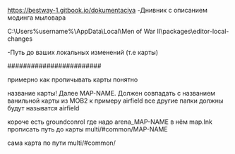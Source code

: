 
https://bestway-1.gitbook.io/dokumentaciya
-Днивник с описанием модинга мыловара 

C:\Users\%username%\AppData\Local\Men of War II\packages\editor-local-changes

-Путь до ваших локальных изменений (т.е карты) 





########################

примерно как пропичывать карты понятно

название карты! Далее MAP-NAME. Должен совпадать с названием ванильной карты из МОВ2 к примеру airfield
все другие папки должны будут называтся airfield

короче есть groundconrol где надо arena_MAP-NAME
в нём map.lnk прописать путь до карты multi/#common/MAP-NAME

сама карта по пути multi/#common/

